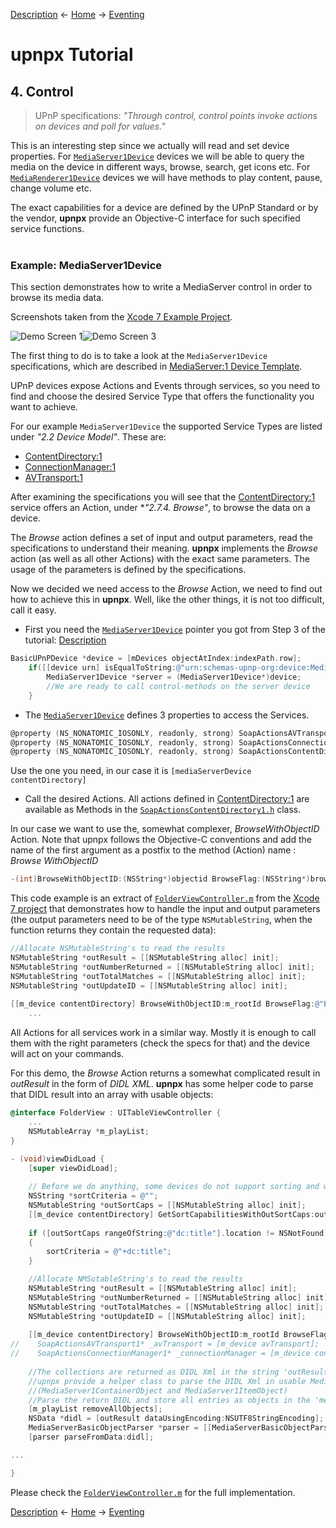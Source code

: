 [Description](description.md) ← [Home](../) → [Eventing](eventing.md)

# upnpx Tutorial
## 4. Control

> UPnP specifications: _"Through control, control points invoke actions on devices and poll for values."_

This is an interesting step since we actually will read and set device properties. For [`MediaServer1Device`](../../src/api/MediaServer1Device.h) devices we will be able to query the media on the device in different ways, browse, search, get icons etc. For [`MediaRenderer1Device`](../../src/api/MediaRenderer1Device.h) devices we will have methods to play content, pause, change volume etc. 

The exact capabilities for a device are defined by the UPnP Standard or by the vendor, **upnpx** provide an Objective-C interface for such specified service functions. 
<br><br> 

### Example: MediaServer1Device

This section demonstrates how to write a MediaServer control in order to browse its media data.

Screenshots taken from the [Xcode 7 Example Project](https://github.com/phranck/upnpx/tree/master/projects/xcode7).

![Demo Screen 1](images/demo_screen_1.png)![Demo Screen 3](images/demo_screen_3.png)


The first thing to do is to take a look at the `MediaServer1Device` specifications, which are described in [MediaServer:1 Device Template](http://upnp.org/specs/av/UPnP-av-MediaServer-v1-Device.pdf).

UPnP devices expose Actions and Events through services, so you need to find and choose the desired Service Type that offers the functionality you want to achieve.

For our example `MediaServer1Device` the supported Service Types are listed under _"2.2 Device Model"_. These are:

* [ContentDirectory:1](http://upnp.org/specs/av/UPnP-av-ContentDirectory-v1-Service.pdf)
* [ConnectionManager:1](http://upnp.org/specs/av/UPnP-av-ConnectionManager-v1-Service.pdf)
* [AVTransport:1](http://upnp.org/specs/av/UPnP-av-AVTransport-v1-Service.pdf)

After examining the specifications you will see that the [ContentDirectory:1](http://upnp.org/specs/av/UPnP-av-ContentDirectory-v1-Service.pdf) service offers an Action, under *_"2.7.4. Browse"_, to browse the data on a device.  

The *Browse* action defines a set of input and output parameters, read the specifications to understand their meaning. **upnpx** implements the *Browse* action  (as well as all other Actions) with the exact same parameters. The usage of the parameters is defined by the specifications.

Now we decided we need access to the *Browse* Action, we need to find out how to achieve this in **upnpx**. Well, like the other things, it is not too difficult, call it easy.

* First you need the [`MediaServer1Device`](../../src/api/MediaServer1Device.h) pointer you got from Step 3 of the tutorial: [Description](description.md)  
```Objective-C
BasicUPnPDevice *device = [mDevices objectAtIndex:indexPath.row];
    if([[device urn] isEqualToString:@"urn:schemas-upnp-org:device:MediaServer:1"]){
        MediaServer1Device *server = (MediaServer1Device*)device;
        //We are ready to call control-methods on the server device
    }
```
* The [`MediaServer1Device`](../../src/api/MediaServer1Device.h) defines 3 properties to access the Services. 
```Objective-C
@property (NS_NONATOMIC_IOSONLY, readonly, strong) SoapActionsAVTransport1 *avTransport;
@property (NS_NONATOMIC_IOSONLY, readonly, strong) SoapActionsConnectionManager1 *connectionManager;
@property (NS_NONATOMIC_IOSONLY, readonly, strong) SoapActionsContentDirectory1 *contentDirectory;
```  
Use the one you need, in our case it is ```[mediaServerDevice contentDirectory]```

* Call the desired Actions. All actions defined in [ContentDirectory:1](http://upnp.org/specs/av/UPnP-av-ContentDirectory-v1-Service.pdf) are available as Methods in the [`SoapActionsContentDirectory1.h`](../../src/api/SoapActionsContentDirectory1.h) class.

In our case we want to use the, somewhat complexer, *BrowseWithObjectID* Action. Note that upnpx follows the Objective-C conventions and add the name of the first argument as a postfix to the method (Action) name : *Browse _WithObjectID_*
```Objective-C
-(int)BrowseWithObjectID:(NSString*)objectid BrowseFlag:(NSString*)browseflag Filter:(NSString*)filter StartingIndex:(NSString*)startingindex RequestedCount:(NSString*)requestedcount SortCriteria:(NSString*)sortcriteria OutResult:(NSMutableString*)result OutNumberReturned:(NSMutableString*)numberreturned OutTotalMatches:(NSMutableString*)totalmatches OutUpdateID:(NSMutableString*)updateid;
```

This code example is an extract of [`FolderViewController.m`](../../projects/xcode7/upnpxdemo/upnpxdemo/FolderViewController.m#L55-L61) from the [Xcode 7 project](../../projects/xcode7/upnpxdemo) that demonstrates how to handle the input and output parameters (the output parameters need to be of the type `NSMutableString`, when the function returns they contain the requested data):
```Objective-C
//Allocate NSMutableString's to read the results
NSMutableString *outResult = [[NSMutableString alloc] init];
NSMutableString *outNumberReturned = [[NSMutableString alloc] init];
NSMutableString *outTotalMatches = [[NSMutableString alloc] init];
NSMutableString *outUpdateID = [[NSMutableString alloc] init];
    
[[m_device contentDirectory] BrowseWithObjectID:m_rootId BrowseFlag:@"BrowseDirectChildren" Filter:@"*" StartingIndex:@"0" RequestedCount:@"0" SortCriteria:sortCriteria OutResult:outResult OutNumberReturned:outNumberReturned OutTotalMatches:outTotalMatches OutUpdateID:outUpdateID];
    ...
```

All Actions for all services work in a similar way. Mostly it is enough to call them with the right parameters (check the specs for that) and the device will act on your commands.

For this demo, the *Browse* Action returns a somewhat complicated result in *outResult* in the form of _DIDL XML_. **upnpx** has some helper code to parse that DIDL result into an array with usable objects: 

```Objective-C
@interface FolderView : UITableViewController {
    ...
    NSMutableArray *m_playList; 
}

- (void)viewDidLoad {
    [super viewDidLoad];
    
    // Before we do anything, some devices do not support sorting and will fail if we try to sort on our request
    NSString *sortCriteria = @"";
    NSMutableString *outSortCaps = [[NSMutableString alloc] init];
    [[m_device contentDirectory] GetSortCapabilitiesWithOutSortCaps:outSortCaps];
    
    if ([outSortCaps rangeOfString:@"dc:title"].location != NSNotFound)
    {
        sortCriteria = @"+dc:title";
    }

    //Allocate NMSutableString's to read the results
    NSMutableString *outResult = [[NSMutableString alloc] init];
    NSMutableString *outNumberReturned = [[NSMutableString alloc] init];
    NSMutableString *outTotalMatches = [[NSMutableString alloc] init];
    NSMutableString *outUpdateID = [[NSMutableString alloc] init];
    
    [[m_device contentDirectory] BrowseWithObjectID:m_rootId BrowseFlag:@"BrowseDirectChildren" Filter:@"*" StartingIndex:@"0" RequestedCount:@"0" SortCriteria:sortCriteria OutResult:outResult OutNumberReturned:outNumberReturned OutTotalMatches:outTotalMatches OutUpdateID:outUpdateID];
//    SoapActionsAVTransport1* _avTransport = [m_device avTransport];
//    SoapActionsConnectionManager1* _connectionManager = [m_device connectionManager];
    
    //The collections are returned as DIDL Xml in the string 'outResult'
    //upnpx provide a helper class to parse the DIDL Xml in usable MediaServer1BasicObject object
    //(MediaServer1ContainerObject and MediaServer1ItemObject)
    //Parse the return DIDL and store all entries as objects in the 'mediaObjects' array
    [m_playList removeAllObjects];
    NSData *didl = [outResult dataUsingEncoding:NSUTF8StringEncoding]; 
    MediaServerBasicObjectParser *parser = [[MediaServerBasicObjectParser alloc] initWithMediaObjectArray:m_playList itemsOnly:NO];
    [parser parseFromData:didl];

...

}
```



Please check the [`FolderViewController.m`](../../projects/xcode7/upnpxdemo/upnpxdemo/FolderViewController.m) for the full implementation. 


[Description](description.md) ← [Home](../) → [Eventing](eventing.md)